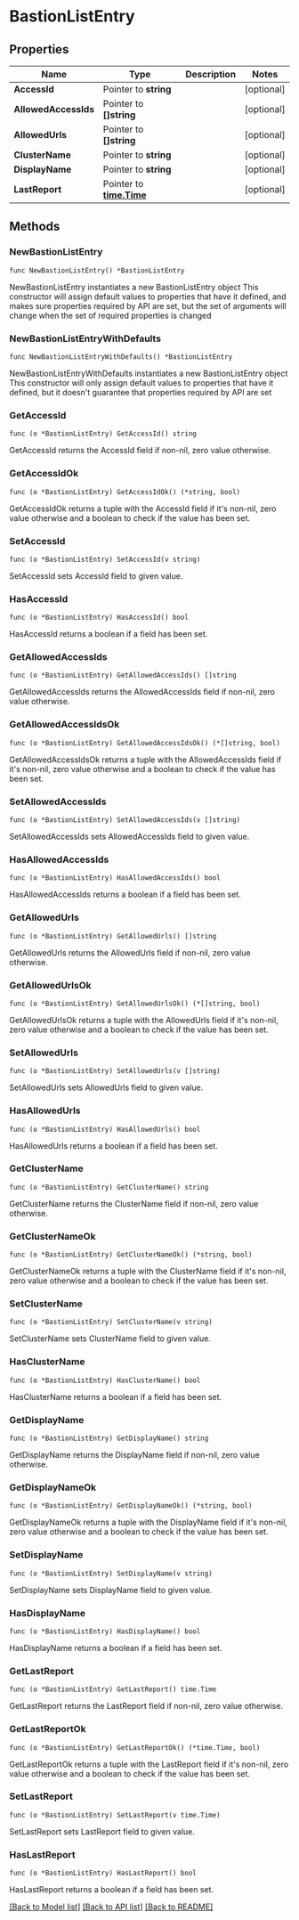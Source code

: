 # BastionListEntry

## Properties

Name | Type | Description | Notes
------------ | ------------- | ------------- | -------------
**AccessId** | Pointer to **string** |  | [optional] 
**AllowedAccessIds** | Pointer to **[]string** |  | [optional] 
**AllowedUrls** | Pointer to **[]string** |  | [optional] 
**ClusterName** | Pointer to **string** |  | [optional] 
**DisplayName** | Pointer to **string** |  | [optional] 
**LastReport** | Pointer to [**time.Time**](time.Time.md) |  | [optional] 

## Methods

### NewBastionListEntry

`func NewBastionListEntry() *BastionListEntry`

NewBastionListEntry instantiates a new BastionListEntry object
This constructor will assign default values to properties that have it defined,
and makes sure properties required by API are set, but the set of arguments
will change when the set of required properties is changed

### NewBastionListEntryWithDefaults

`func NewBastionListEntryWithDefaults() *BastionListEntry`

NewBastionListEntryWithDefaults instantiates a new BastionListEntry object
This constructor will only assign default values to properties that have it defined,
but it doesn't guarantee that properties required by API are set

### GetAccessId

`func (o *BastionListEntry) GetAccessId() string`

GetAccessId returns the AccessId field if non-nil, zero value otherwise.

### GetAccessIdOk

`func (o *BastionListEntry) GetAccessIdOk() (*string, bool)`

GetAccessIdOk returns a tuple with the AccessId field if it's non-nil, zero value otherwise
and a boolean to check if the value has been set.

### SetAccessId

`func (o *BastionListEntry) SetAccessId(v string)`

SetAccessId sets AccessId field to given value.

### HasAccessId

`func (o *BastionListEntry) HasAccessId() bool`

HasAccessId returns a boolean if a field has been set.

### GetAllowedAccessIds

`func (o *BastionListEntry) GetAllowedAccessIds() []string`

GetAllowedAccessIds returns the AllowedAccessIds field if non-nil, zero value otherwise.

### GetAllowedAccessIdsOk

`func (o *BastionListEntry) GetAllowedAccessIdsOk() (*[]string, bool)`

GetAllowedAccessIdsOk returns a tuple with the AllowedAccessIds field if it's non-nil, zero value otherwise
and a boolean to check if the value has been set.

### SetAllowedAccessIds

`func (o *BastionListEntry) SetAllowedAccessIds(v []string)`

SetAllowedAccessIds sets AllowedAccessIds field to given value.

### HasAllowedAccessIds

`func (o *BastionListEntry) HasAllowedAccessIds() bool`

HasAllowedAccessIds returns a boolean if a field has been set.

### GetAllowedUrls

`func (o *BastionListEntry) GetAllowedUrls() []string`

GetAllowedUrls returns the AllowedUrls field if non-nil, zero value otherwise.

### GetAllowedUrlsOk

`func (o *BastionListEntry) GetAllowedUrlsOk() (*[]string, bool)`

GetAllowedUrlsOk returns a tuple with the AllowedUrls field if it's non-nil, zero value otherwise
and a boolean to check if the value has been set.

### SetAllowedUrls

`func (o *BastionListEntry) SetAllowedUrls(v []string)`

SetAllowedUrls sets AllowedUrls field to given value.

### HasAllowedUrls

`func (o *BastionListEntry) HasAllowedUrls() bool`

HasAllowedUrls returns a boolean if a field has been set.

### GetClusterName

`func (o *BastionListEntry) GetClusterName() string`

GetClusterName returns the ClusterName field if non-nil, zero value otherwise.

### GetClusterNameOk

`func (o *BastionListEntry) GetClusterNameOk() (*string, bool)`

GetClusterNameOk returns a tuple with the ClusterName field if it's non-nil, zero value otherwise
and a boolean to check if the value has been set.

### SetClusterName

`func (o *BastionListEntry) SetClusterName(v string)`

SetClusterName sets ClusterName field to given value.

### HasClusterName

`func (o *BastionListEntry) HasClusterName() bool`

HasClusterName returns a boolean if a field has been set.

### GetDisplayName

`func (o *BastionListEntry) GetDisplayName() string`

GetDisplayName returns the DisplayName field if non-nil, zero value otherwise.

### GetDisplayNameOk

`func (o *BastionListEntry) GetDisplayNameOk() (*string, bool)`

GetDisplayNameOk returns a tuple with the DisplayName field if it's non-nil, zero value otherwise
and a boolean to check if the value has been set.

### SetDisplayName

`func (o *BastionListEntry) SetDisplayName(v string)`

SetDisplayName sets DisplayName field to given value.

### HasDisplayName

`func (o *BastionListEntry) HasDisplayName() bool`

HasDisplayName returns a boolean if a field has been set.

### GetLastReport

`func (o *BastionListEntry) GetLastReport() time.Time`

GetLastReport returns the LastReport field if non-nil, zero value otherwise.

### GetLastReportOk

`func (o *BastionListEntry) GetLastReportOk() (*time.Time, bool)`

GetLastReportOk returns a tuple with the LastReport field if it's non-nil, zero value otherwise
and a boolean to check if the value has been set.

### SetLastReport

`func (o *BastionListEntry) SetLastReport(v time.Time)`

SetLastReport sets LastReport field to given value.

### HasLastReport

`func (o *BastionListEntry) HasLastReport() bool`

HasLastReport returns a boolean if a field has been set.


[[Back to Model list]](../README.md#documentation-for-models) [[Back to API list]](../README.md#documentation-for-api-endpoints) [[Back to README]](../README.md)


